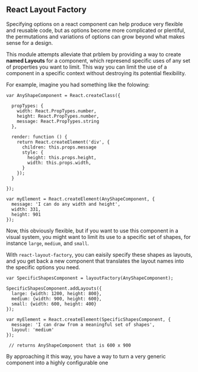 
## React Layout Factory

Specifying options on a react component can help produce very flexible and reusable code, but as options become more complicated or plentiful, the permutations and variations of options can grow beyond what makes sense for a design.

This module attempts alleviate that prblem by providing a way to create __named Layouts__ for a component, which represend specific uses of any set of properties you want to limit. This way you can limit the use of a component in a specific context without destroying its potential flexibility.

For example, imagine you had something like the folowing:

    var AnyShapeComponent = React.createClass({

      propTypes: {
        width: React.PropTypes.number,
        height: React.PropTypes.number,
        message: React.PropTypes.string
      },

      render: function () {
        return React.createElement('div', {
          children: this.props.message
          style: {
            height: this.props.height,
            width: this.props.width,
          }
        });
      }

    });
    
    var myElement = React.createElement(AnyShapeComponent, {
      message: 'I can do any width and height',
      width: 331,
      height: 901
    });
    

Now, this obviously flexible, but if you want to use this component in a visual system, you might want to limit its use to a specific set of shapes, for instance ``large``, ``medium``, and `small`.

With ``react-layout-factory``, you can eaisily specify these shapes as layouts, and you get back a new component that translates the layout names into the specific options you need.

    var SpecificShapesComponent = layoutFactory(AnyShapeComponent);
    
    SpecificShapesComponent.addLayouts({
      large: {width: 1200, height: 800},
      medium: {width: 900, height: 600},
      small: {width: 600, height: 400}
    });
    
    var myElement = React.createElement(SpecificShapesComponent, {
      message: 'I can draw from a meaningful set of shapes',
      layout: 'medium'
    });
    
     // returns AnyShapeComponent that is 600 x 900
    
By approaching it this way, you have a way to turn a very generic component into a highly configurable one




